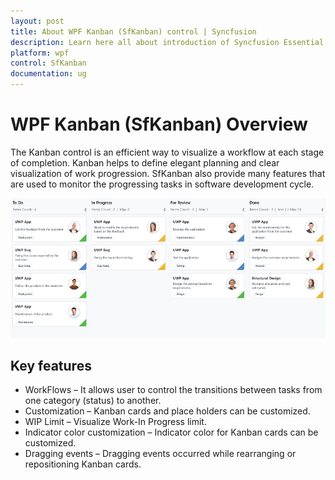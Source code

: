 ```yaml
---
layout: post
title: About WPF Kanban (SfKanban) control | Syncfusion
description: Learn here all about introduction of Syncfusion Essential Studio WPF Kanban (SfKanban) control, its elements and more.
platform: wpf
control: SfKanban
documentation: ug
---
```


# WPF Kanban (SfKanban) Overview

The Kanban control is an efficient way to visualize a workflow at each stage of completion. Kanban helps to define elegant planning and clear visualization of work progression. SfKanban also provide many features that are used to monitor the progressing tasks in software development cycle. 

![SfKanban control in WPF](sfkanban_images/wpf-kanban-board-overview.png)


## Key features

* WorkFlows – It allows user to control the transitions between tasks from one category (status) to another.
* Customization – Kanban cards and place holders can be customized. 
* WIP Limit – Visualize Work-In Progress limit.
* Indicator color customization – Indicator color for Kanban cards can be customized.
* Dragging events – Dragging events occurred while rearranging or repositioning Kanban cards.